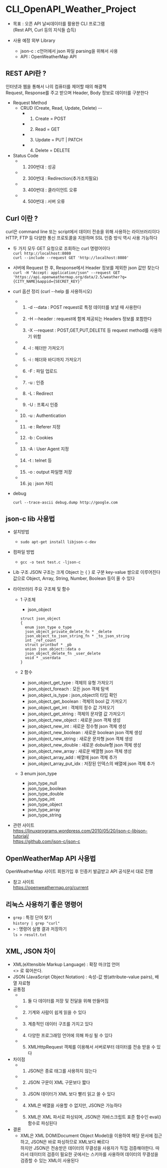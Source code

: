 # CLI_OpenAPI_Weather_Project
- 목표 : 오픈 API 날씨데이터를 활용한 CLI 프로그램  
(Rest API, Curl 등의 지식들 습득)  

- 사용 예정 외부 Library  
  - json-c : c언어에서 json 파일 parsing을 위해서 사용  
  - API : OpenWeatherMap API  

## REST API란 ?
인터넷과 웹을 통해서 나의 컴퓨터를 제어할 때의 해결책  
Request, Response를 주고 받으며 Header, Body 정보로 데이터를 구분한다  
- Request Method  
  - CRUD (Create, Read, Update, Delete) --  
    - 1. Create = POST  
    - 2. Read = GET  
    - 3. Update = PUT | PATCH  
    - 4. Delete = DELETE  
- Status Code  
    - 1. 200번대 : 성공  
    - 2. 300번대 : Redirection(추가조치필요)  
    - 3. 400번대 : 클라이언트 오류  
    - 4. 500번대 : 서버 오류  

## Curl 이란 ? 
curl은 command line 또는 script에서 데이터 전송을 위해 사용하는 라이브러리이다  
HTTP, FTP 등 다양한 통신 프로토콜을 지원하며 SSL 인증 방식 역시 사용 가능하다  
- 두 가지 모두 GET 요청으로 조회하는 curl 명령어이다  
`curl http://localhost:8080`  
`curl --include --request GET 'http://localhost:8080'`  

- 서버에 Request 한 후, Response에서 Header 정보를 제외한 json 값만 찾는다  
```curl -H "Accept: application/json" --request GET 'https://api.openweathermap.org/data/2.5/weather?q={CITY_NAME}&appid={SECRET_KEY}'```  

- curl 옵션 정리 (curl --help 를 사용하시오)
  - 1. -d --data : POST request로 특정 데이터를 보낼 때 사용한다  
  - 2. -H --header : request에 함께 제공되는 Headers 정보를 포함한다  
  - 3. -X --request : POST,GET,PUT,DELETE 등 request method를 사용하기 위함  
  - 4. -l : 헤더만 가져오기  
  - 5. -i : 헤더와 바디까지 가져오기  
  - 6. -F : 파일 업로드  
  - 7. -u : 인증  
  - 8. -L : Redirect  
  - 9. -U : 프록시 인증  
  - 10. -u : Authentication  
  - 11. -e : Referer 지정  
  - 12. -b : Cookies  
  - 13. -A : User Agent 지정  
  - 14. -t : telnet 등 
  - 15. -o : output 파일명 저장 
  - 16. jq : json 처리 
- debug  
  ```
  curl --trace-ascii debug.dump http://google.com
  ```

## json-c lib 사용법 
- 설치방법  
  - `sudo apt-get install libjson-c-dev`  

- 컴파일 방법  
  - `gcc -o test test.c -ljson-c`  

- Lib 구조
JSON 구조는 크게 Object 는 { } 로 구분 key-value 쌍으로 이루어진다  
값으로 Object, Array, String, Number, Boolean 등이 올 수 있다  
- 라이브러리 주요 구조체 및 함수  
  - 1 구조체  
    - json_object  
    ```
    struct json_object
    {
      enum json_type o_type
      json_object_private_delete_fn * _delete
      json_object_to_json_string_fn * _to_json_string
      int _ref_count
      struct printbuf * _pb
      union json_object::data o
      json_object_delete_fn _user_delete
      void * _userdata
    }
    ````
    
  - 2 함수  
    - json_object_get_type : 객체의 유형 가져오기 
    - json_object_foreach : 모든 json 객체 탐색
    - json_object_is_type : json_object의 타입 확인
    - json_object_get_boolean : 객체의 bool 값 가져오기
    - json_object_get_int : 객체의 정수 값 가져오기 
    - json_object_get_string : 객체의 문자열 값 가져오기 
    - json_object_new_object : 새로운 json 객체 생성 
    - json_object_new_int : 새로운 정수형 json 객체 생성 
    - json_object_new_boolean : 새로운 boolean json 객체 생성 
    - json_object_new_string : 새로운 문자형 json 객체 생성 
    - json_object_new_double : 새로운 dobule형 json 객체 생성 
    - json_object_new_array : 새로운 배열형 json 객체 생성 
    - json_object_array_add : 배열에 json 객체 추가 
    - json_object_array_put_idx : 저장된 인덱스의 배열에 json 객체 추가  
  - 3 enum json_type
    - json_type_null
    - json_type_boolean
    - json_type_double
    - json_type_int
    - json_type_object
    - json_type_array
    - json_type_string
- 관련 사이트  
https://linuxprograms.wordpress.com/2010/05/20/json-c-libjson-tutorial/  
https://github.com/json-c/json-c  

## OpenWeatherMap API 사용법  
OpenWeatherMap 사이트 회원가입 후 인증키 발급받고 API 공식문서 대로 진행  
- 참고 사이트  
https://openweathermap.org/current

## 리눅스 사용하기 좋은 명령어 
- `grep` :  특정 단어 찾기  
```history | grep "curl"```  
- `>` : 명령어 실행 결과 저장하기  
```ls > result.txt```

## XML, JSON 차이 
- XML(eXtensible Markup Language) : 확장 마크업 언어  
<> 로 묶어쓴다. 
- JSON (JavaScript Object Notation) : 속성-값 쌍(attribute–value pairs), 배열 자료형  
- 공통점
  - 1. 둘 다 데이터를 저장 및 전달을 위해 만들어짐  
  - 2. 기계와 사람이 쉽게 읽을 수 있다
  - 3. 계층적인 데이터 구조를 가지고 있다
  - 4. 다양한 프로그래밍 언어에 의해 파싱 될 수 있다
  - 5. XMLHttpRequest 객체를 이용해서 서버로부터 데이터를 전송 받을 수 있다
- 차이점 
  - 1. JSON은 종료 태그를 사용하지 않는다
  - 2. JSON 구문이 XML 구문보다 짧다
  - 3. JSON 데이터가 XML 보다 빨리 읽고 쓸 수 있다
  - 4. XML은 배열을 사용할 수 없지만, JSON은 가능하다
  - 5. XML은 XML 파서로 파싱되며, JSON은 자바스크립트 표준 함수인 eval() 함수로 파싱된다
- 결론
  - XML은 XML DOM(Document Object Model)을 이용하여 해당 문서에 접근하고, JSON은 바로 파싱하므로 XML보다 빠르다  
  하지만 JSON은 전송받은 데이터의 무결성을 사용자가 직접 검증해야한다. 
  따라서 데이터의 검증이 필요한 곳에서는 스키마를 사용하여 데이터의 무결성을 검증할 수 있는 XML이 사용된다
